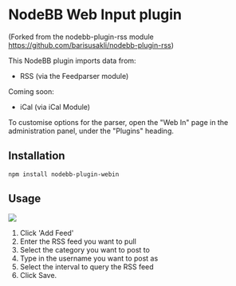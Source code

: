 # NodeBB Web Input plugin
(Forked from the nodebb-plugin-rss module https://github.com/barisusakli/nodebb-plugin-rss)

This NodeBB plugin imports data from:
* RSS (via the Feedparser module)

Coming soon:
* iCal (via iCal Module)

To customise options for the parser, open the "Web In" page in the administration panel, under the "Plugins" heading.

## Installation

	npm install nodebb-plugin-webin

## Usage

![](http://i.imgur.com/aFyvV2i.png)

1. Click 'Add Feed'
2. Enter the RSS feed you want to pull
3. Select the category you want to post to
4. Type in the username you want to post as
5. Select the interval to query the RSS feed
6. Click Save.


